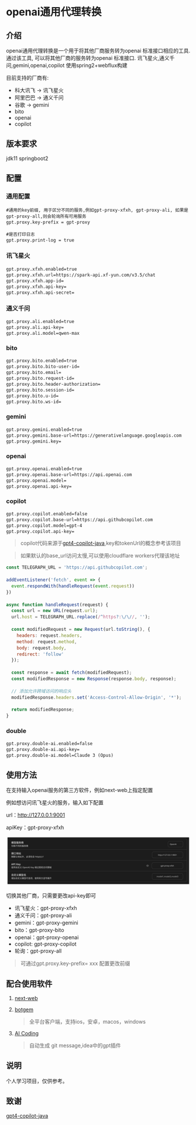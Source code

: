 # openai通用代理转换

## 介绍

openai通用代理转换是一个用于将其他厂商服务转为openai 标准接口相应的工具. 通过该工具, 可以将其他厂商的服务转为openai 标准接口. 讯飞星火,通义千问,gemini,openai,copilot
使用spring2+webflux构建

目前支持的厂商有:
- 科大讯飞 -> 讯飞星火
- 阿里巴巴 -> 通义千问
- 谷歌 -> gemini
- bito 
- openai
- copilot

## 版本要求

jdk11
springboot2

## 配置

### 通用配置

```
#通用的key前缀, 用于区分不同的服务,例如gpt-proxy-xfxh, gpt-proxy-ali, 如果是gpt-proxy-all,则会轮询所有可用服务
gpt.proxy.key-prefix = gpt-proxy

#是否打印日志
gpt.proxy.print-log = true

```

### 讯飞星火

```
gpt.proxy.xfxh.enabled=true
gpt.proxy.xfxh.url=https://spark-api.xf-yun.com/v3.5/chat
gpt.proxy.xfxh.app-id=
gpt.proxy.xfxh.api-key=
gpt.proxy.xfxh.api-secret=
```

### 通义千问

```
gpt.proxy.ali.enabled=true
gpt.proxy.ali.api-key=
gpt.proxy.ali.model=qwen-max
```

### bito

```
gpt.proxy.bito.enabled=true
gpt.proxy.bito.bito-user-id=
gpt.proxy.bito.email=
gpt.proxy.bito.request-id=
gpt.proxy.bito.header-authorization=
gpt.proxy.bito.session-id=
gpt.proxy.bito.u-id=
gpt.proxy.bito.ws-id=
```

### gemini

```
gpt.proxy.gemini.enabled=true
gpt.proxy.gemini.base-url=https://generativelanguage.googleapis.com
gpt.proxy.gemini.key=
```

### openai

```
gpt.proxy.openai.enabled=true
gpt.proxy.openai.base-url=https://api.openai.com
gpt.proxy.openai.model=
gpt.proxy.openai.api-key=
```

### copilot

```
gpt.proxy.copilot.enabled=false
gpt.proxy.copilot.base-url=https://api.githubcopilot.com
gpt.proxy.copilot.model=gpt-4
gpt.proxy.copilot.api-key=
```

> copilot代码来源于[gpt4-copilot-java](https://github.com/Yanyutin753/gpt4-copilot-java?tab=readme-ov-file),key和tokenUrl的概念参考该项目
 
> 如果默认的base_url访问太慢,可以使用cloudflare workers代理该地址

```javascript
const TELEGRAPH_URL = 'https://api.githubcopilot.com';

addEventListener('fetch', event => {
  event.respondWith(handleRequest(event.request))
})

async function handleRequest(request) {
  const url = new URL(request.url);
  url.host = TELEGRAPH_URL.replace(/^https?:\/\//, '');

  const modifiedRequest = new Request(url.toString(), {
    headers: request.headers,
    method: request.method,
    body: request.body,
    redirect: 'follow'
  });

  const response = await fetch(modifiedRequest);
  const modifiedResponse = new Response(response.body, response);

  // 添加允许跨域访问的响应头
  modifiedResponse.headers.set('Access-Control-Allow-Origin', '*');

  return modifiedResponse;
}
```

### double
```
gpt.proxy.double-ai.enabled=false
gpt.proxy.double-ai.api-key=
gpt.proxy.double-ai.model=Claude 3 (Opus)
```

## 使用方法

在支持输入openai服务的第三方软件，例如next-web上指定配置

例如想访问讯飞星火的服务，输入如下配置

url：http://127.0.0.1:9001

apiKey：gpt-proxy-xfxh

![图片](./img/nextWeb.png)

切换其他厂商，只需要更改api-key即可

- 讯飞星火：gpt-proxy-xfxh   
- 通义千问：gpt-proxy-ali
- gemini：gpt-proxy-gemini
- bito：gpt-proxy-bito
- openai：gpt-proxy-openai
- copilot: gpt-proxy-copilot
- 轮询：gpt-proxy-all

> 可通过gpt.proxy.key-prefix= xxx 配置更改前缀


## 配合使用软件
1. [next-web](https://github.com/ChatGPTNextWeb/ChatGPT-Next-Web)

2. [botgem](https://botgem.com/)

    > 全平台客户端，支持ios，安卓，macos，windows

3. [AI Coding](https://plugins.jetbrains.com/plugin/21263-ai-coding)
    > 自动生成 git message,idea中的gpt插件

## 说明

个人学习项目，仅供参考。

## 致谢
[gpt4-copilot-java](https://github.com/Yanyutin753/gpt4-copilot-java?tab=readme-ov-file)


